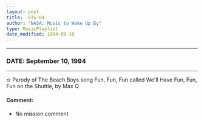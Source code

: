 ```yaml
---
layout: post
title:  STS-64
author: "NASA: Music to Wake Up By"
type: MusicPlaylist
date_modified: 1994-09-10
---
```


----
### DATE: September 10, 1994
----
✫ Parody of The Beach Boys song Fun, Fun, Fun called We'll Have Fun, Fun, Fun on the Shuttle, by Max Q

#### Comment:
* No mission comment
